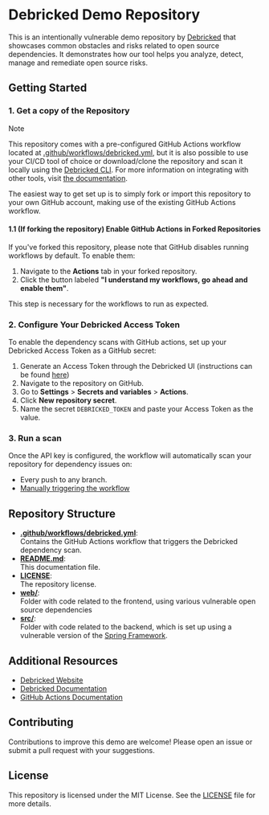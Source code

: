 # Debricked Demo Repository

This is an intentionally vulnerable demo repository by [Debricked](https://debricked.com) that showcases common obstacles and risks related to open source dependencies. It demonstrates how our tool helps you analyze, detect, manage and remediate open source risks.

## Getting Started

### 1. Get a copy of the Repository

> [!NOTE]
>This repository comes with a pre-configured GitHub Actions workflow located at [.github/workflows/debricked.yml](.github/workflows/debricked.yml), but it is also possible to use your CI/CD tool of choice or download/clone the repository and scan it locally using the [Debricked CLI](https://github.com/debricked/cli/tree/main). For more information on integrating with other tools, visit [the documentation](https://docs.debricked.com/tools-and-integrations/integrations). 

The easiest way to get set up is to simply fork or import this repository to your own GitHub account, making use of the existing GitHub Actions workflow.

#### 1.1 (If forking the repository) Enable GitHub Actions in Forked Repositories

If you've forked this repository, please note that GitHub disables running workflows by default. To enable them:

1. Navigate to the **Actions** tab in your forked repository.
2. Click the button labeled **"I understand my workflows, go ahead and enable them"**.

This step is necessary for the workflows to run as expected.

### 2. Configure Your Debricked Access Token

To enable the dependency scans with GitHub actions, set up your Debricked Access Token as a GitHub secret:

1. Generate an Access Token through the Debricked UI (instructions can be found [here](https://docs.debricked.com/product/administration/generate-access-token))
2. Navigate to the repository on GitHub.
3. Go to **Settings** > **Secrets and variables** > **Actions**.
4. Click **New repository secret**.
5. Name the secret `DEBRICKED_TOKEN` and paste your Access Token as the value.

### 3. Run a scan

Once the API key is configured, the workflow will automatically scan your repository for dependency issues on:
* Every push to any branch.
* [Manually triggering the workflow](https://docs.github.com/en/actions/managing-workflow-runs-and-deployments/managing-workflow-runs/manually-running-a-workflow#running-a-workflow)

## Repository Structure

- **[.github/workflows/debricked.yml](.github/workflows/debricked.yml)**:  
  Contains the GitHub Actions workflow that triggers the Debricked dependency scan.
- **[README.md](README.md)**:  
  This documentation file.
- **[LICENSE](LICENSE)**:  
  The repository license.
- **[web/](web/)**:  
  Folder with code related to the frontend, using various vulnerable open source dependencies
- **[src/](src/)**:  
  Folder with code related to the backend, which is set up using a vulnerable version of the [Spring Framework](https://spring.io/projects/spring-framework).

## Additional Resources

- [Debricked Website](https://debricked.com)
- [Debricked Documentation](https://docs.debricked.com)
- [GitHub Actions Documentation](https://docs.github.com/en/actions)

## Contributing

Contributions to improve this demo are welcome! Please open an issue or submit a pull request with your suggestions.

## License

This repository is licensed under the MIT License. See the [LICENSE](LICENSE) file for more details.